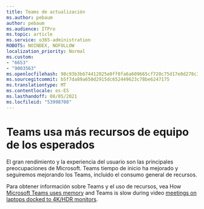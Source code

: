 ```yaml
---
title: Teams de actualización
ms.author: pebaum
author: pebaum
ms.audience: ITPro
ms.topic: article
ms.service: o365-administration
ROBOTS: NOINDEX, NOFOLLOW
localization_priority: Normal
ms.custom:
- "6653"
- "9003563"
ms.openlocfilehash: 98c93b3b674412025e0ff0fa6a609665cf720c75d17e0d278c3abe123d5ec01c
ms.sourcegitcommit: b5f7da89a650d2915dc652449623c78be6247175
ms.translationtype: MT
ms.contentlocale: es-ES
ms.lasthandoff: 08/05/2021
ms.locfileid: "53998708"
---
```

# <a name="teams-is-using-more-computer-resources-than-expected"></a>Teams usa más recursos de equipo de los esperados

El gran rendimiento y la experiencia del usuario son las principales preocupaciones de Microsoft. Teams tiempo de inicio ha mejorado y seguiremos mejorando los Teams, incluido el consumo general de recursos.  

Para obtener información sobre Teams y el uso de recursos, vea How [Microsoft Teams uses memory](https://docs.microsoft.com/microsoftteams/teams-memory-usage-perf) and Teams is slow during video [meetings on laptops docked to 4K/HDR monitors](https://docs.microsoft.com/MicrosoftTeams/troubleshoot/known-issues/teams-slow-video-meetings-laptops-4k).
